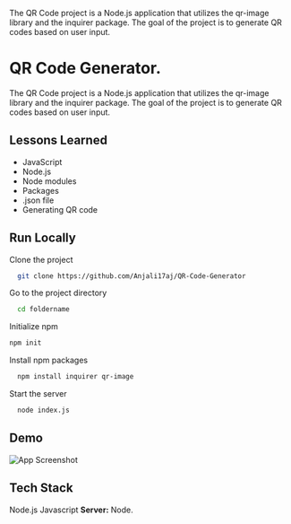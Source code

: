 The QR Code project is a Node.js application that utilizes the qr-image library and the inquirer package. The goal of the project is to generate QR codes based on user input.

# QR Code Generator.

The QR Code project is a Node.js application that utilizes the qr-image library and the inquirer package. The goal of the project is to generate QR codes based on user input.

## Lessons Learned
- JavaScript
- Node.js
- Node modules
- Packages
- .json file
- Generating QR code

## Run Locally

Clone the project

```bash
  git clone https://github.com/Anjali17aj/QR-Code-Generator
```

Go to the project directory

```bash
  cd foldername
```
Initialize npm 
```bash
npm init
```

Install npm packages

```bash
  npm install inquirer qr-image
```

Start the server

```bash
  node index.js
```


## Demo

![App Screenshot](https://scontent.fmaa8-1.fna.fbcdn.net/v/t39.30808-6/353057709_3497606423894303_7165546287914954123_n.jpg?_nc_cat=105&ccb=1-7&_nc_sid=0debeb&_nc_ohc=QZcma3ix4QAAX-4vhIq&_nc_ht=scontent.fmaa8-1.fna&oh=00_AfDwo3XRmDH_p0VFkkNaiTA24oKtgNhAjwrCUOSX4tLPtQ&oe=649251E9)


## Tech Stack

Node.js
Javascript 
**Server:** Node.

